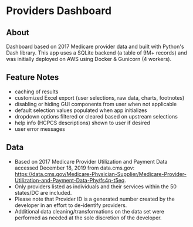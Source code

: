 # Providers Dashboard

## About
Dashboard based on 2017 Medicare provider data and built with Python's Dash library.  This app uses a SQLite backend (a table of 9M+ records) and was initially deployed on AWS using Docker & Gunicorn (4 workers).

## Feature Notes
* caching of results
* customized Excel export (user selections, raw data, charts, footnotes)
* disabling or hiding GUI components from user when not applicable
* default selection values populated when app initializes
* dropdown options filtered or cleared based on upstream selections
* help info (HCPCS descriptions) shown to user if desired
* user error messages

## Data
* Based on 2017 Medicare Provider Utilization and Payment Data accessed December 18, 2019 from data.cms.gov:  https://data.cms.gov/Medicare-Physician-Supplier/Medicare-Provider-Utilization-and-Payment-Data-Phy/fs4p-t5eq.
* Only providers listed as individuals and their services within the 50 states/DC are included.
* Please note that Provider ID is a generated number created by the developer in an effort to de-identify providers.
* Additional data cleaning/transformations on the data set were performed as needed at the sole discretion of the developer.
